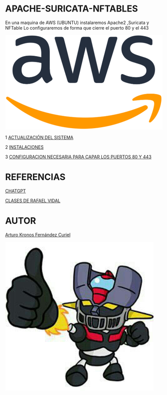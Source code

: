 # APACHE-SURICATA-NFTABLES

En una maquina de AWS (UBUNTU) instalaremos Apache2 ,Suricata y NFTable
Lo configuraremos de forma que cierre el puerto 80 y el 443 

 ![portada](img/aws.png)

1 [ACTUALIZACIÓN DEL SISTEMA](ACTUALIZACION.md)

2 [INSTALACIONES](INSTALACIONES.md)

3 [CONFIGURACION NECESARIA PARA CAPAR LOS PUERTOS 80 Y 443](CONFIGURCION.md)

# REFERENCIAS

 [CHATGPT](https://www.chatgpt.com)
 
 [CLASES DE RAFAEL VIDAL](https://blogsaverroes.juntadeandalucia.es/iesrodrigocaro/)

 # AUTOR
 [Arturo Kronos Fernández Curiel ](https://github.com/ArturoKronos)

 ![maz](img/maz.jpg)
